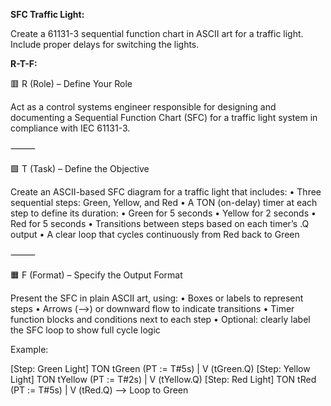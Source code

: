 **SFC Traffic Light:**

Create a 61131-3 sequential function chart in ASCII art for a traffic light. Include proper delays for switching the lights.

**R-T-F:**

🟥 R (Role) – Define Your Role

Act as a control systems engineer responsible for designing and documenting a Sequential Function Chart (SFC) for a traffic light system in compliance with IEC 61131-3.

⸻

🟩 T (Task) – Define the Objective

Create an ASCII-based SFC diagram for a traffic light that includes:
	•	Three sequential steps: Green, Yellow, and Red
	•	A TON (on-delay) timer at each step to define its duration:
	•	Green for 5 seconds
	•	Yellow for 2 seconds
	•	Red for 5 seconds
	•	Transitions between steps based on each timer’s .Q output
	•	A clear loop that cycles continuously from Red back to Green

⸻

🟧 F (Format) – Specify the Output Format

Present the SFC in plain ASCII art, using:
	•	Boxes or labels to represent steps
	•	Arrows (-->) or downward flow to indicate transitions
	•	Timer function blocks and conditions next to each step
	•	Optional: clearly label the SFC loop to show full cycle logic

Example:

[Step: Green Light]
   TON tGreen (PT := T#5s)
        |
        V (tGreen.Q)
[Step: Yellow Light]
   TON tYellow (PT := T#2s)
        |
        V (tYellow.Q)
[Step: Red Light]
   TON tRed (PT := T#5s)
        |
        V (tRed.Q)
--> Loop to Green
